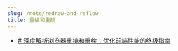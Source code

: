```yaml
---
slug: /note/redraw-and-reflow
title: 重绘和重排
---
```


- [# 深度解析浏览器重排和重绘：优化前端性能的终极指南](https://juejin.cn/post/7330503771074854963)
